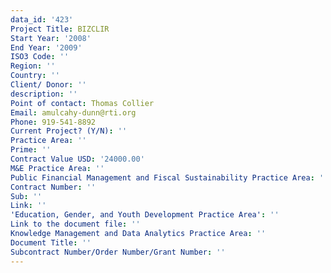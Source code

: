 ```yaml
---
data_id: '423'
Project Title: BIZCLIR
Start Year: '2008'
End Year: '2009'
ISO3 Code: ''
Region: ''
Country: ''
Client/ Donor: ''
description: ''
Point of contact: Thomas Collier
Email: amulcahy-dunn@rti.org
Phone: 919-541-8892
Current Project? (Y/N): ''
Practice Area: ''
Prime: ''
Contract Value USD: '24000.00'
M&E Practice Area: ''
Public Financial Management and Fiscal Sustainability Practice Area: ''
Contract Number: ''
Sub: ''
Link: ''
'Education, Gender, and Youth Development Practice Area': ''
Link to the document file: ''
Knowledge Management and Data Analytics Practice Area: ''
Document Title: ''
Subcontract Number/Order Number/Grant Number: ''
---
```

